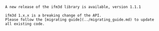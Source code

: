 ```{admonition} News
A new release of the ifm3d library is available, version 1.1.1
```
```{warning} Warning
ifm3d 1.x.x is a breaking change of the API. 
Please follow the [migrating guide](../migrating_guide.md) to update all existing code.
```